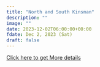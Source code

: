 ```yaml
---
title: "North and South Kinsman" 
description: ""
image: ""
date: 2023-12-02T06:00:00+00:00
fdate: Dec 2, 2023 (Sat)
draft: false
---
```

<a href="https://activities.outdoors.org/search/index.cfm/action/details/id/147208" target="_blank">Click here to get More details</a>

